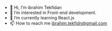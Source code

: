 - 👋 Hi, I’m ibrahim Tekfidan
- 👀 I’m interested in Front-end development.
- 🌱 I’m currently learning React.js 
- 📫 How to reach me ibrahim.tekfidn@gmail.com

<!---
ibrahim-tekfidan/ibrahim-tekfidan is a ✨ special ✨ repository because its `README.md` (this file) appears on your GitHub profile.
You can click the Preview link to take a look at your changes.
--->
